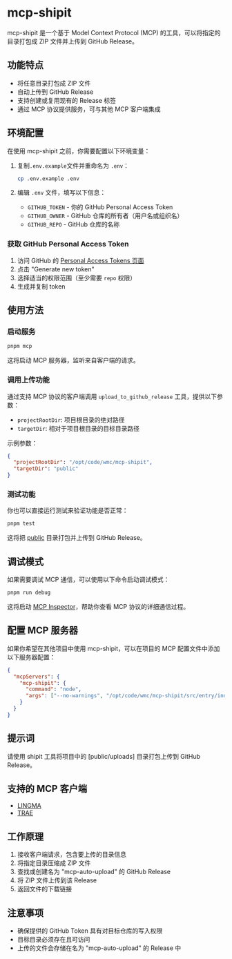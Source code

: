 # mcp-shipit

mcp-shipit 是一个基于 Model Context Protocol (MCP) 的工具，可以将指定的目录打包成 ZIP 文件并上传到 GitHub Release。

## 功能特点

- 将任意目录打包成 ZIP 文件
- 自动上传到 GitHub Release
- 支持创建或复用现有的 Release 标签
- 通过 MCP 协议提供服务，可与其他 MCP 客户端集成

## 环境配置

在使用 mcp-shipit 之前，你需要配置以下环境变量：

1. 复制`.env.example`文件并重命名为 `.env`：

   ```bash
   cp .env.example .env
   ```

2. 编辑 `.env` 文件，填写以下信息：
   - `GITHUB_TOKEN` - 你的 GitHub Personal Access Token
   - `GITHUB_OWNER` - GitHub 仓库的所有者（用户名或组织名）
   - `GITHUB_REPO` - GitHub 仓库的名称

### 获取 GitHub Personal Access Token

1. 访问 GitHub 的 [Personal Access Tokens 页面](https://github.com/settings/tokens)
2. 点击 "Generate new token"
3. 选择适当的权限范围（至少需要 `repo` 权限）
4. 生成并复制 token

## 使用方法

### 启动服务

```bash
pnpm mcp
```

这将启动 MCP 服务器，监听来自客户端的请求。

### 调用上传功能

通过支持 MCP 协议的客户端调用 `upload_to_github_release` 工具，提供以下参数：

- `projectRootDir`: 项目根目录的绝对路径
- `targetDir`: 相对于项目根目录的目标目录路径

示例参数：

```json
{
  "projectRootDir": "/opt/code/wmc/mcp-shipit",
  "targetDir": "public"
}
```

### 测试功能

你也可以直接运行测试来验证功能是否正常：

```bash
pnpm test
```

这将把 [public](file:///opt/code/wmc/mcp-shipit/public) 目录打包并上传到 GitHub Release。

## 调试模式

如果需要调试 MCP 通信，可以使用以下命令启动调试模式：

```bash
pnpm run debug
```

这将启动 [MCP Inspector](file:///opt/code/wmc/mcp-shipit/node_modules/.pnpm/@modelcontextprotocol+inspector@0.1.2/node_modules/@modelcontextprotocol/inspector/dist/index.js)，帮助你查看 MCP 协议的详细通信过程。

## 配置 MCP 服务器

如果你希望在其他项目中使用 mcp-shipit，可以在项目的 MCP 配置文件中添加以下服务器配置：

```json
{
  "mcpServers": {
    "mcp-shipit": {
      "command": "node",
      "args": ["--no-warnings", "/opt/code/wmc/mcp-shipit/src/entry/index.js"]
    }
  }
}
```

## 提示词

请使用 shipit 工具将项目中的 [public/uploads] 目录打包上传到 GitHub Release。

## 支持的 MCP 客户端

- [LINGMA](https://marketplace.visualstudio.com/items?itemName=Alibaba-Cloud.tongyi-lingma)
- [TRAE](https://marketplace.visualstudio.com/items?itemName=MarsCode.marscode-extension)

## 工作原理

1. 接收客户端请求，包含要上传的目录信息
2. 将指定目录压缩成 ZIP 文件
3. 查找或创建名为 "mcp-auto-upload" 的 GitHub Release
4. 将 ZIP 文件上传到该 Release
5. 返回文件的下载链接

## 注意事项

- 确保提供的 GitHub Token 具有对目标仓库的写入权限
- 目标目录必须存在且可访问
- 上传的文件会存储在名为 "mcp-auto-upload" 的 Release 中
